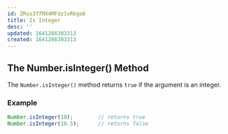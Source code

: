 ```yaml
---
id: ZRus3ffMX4MFdz1vRkgo6
title: Is Integer
desc: ''
updated: 1641266303313
created: 1641266303313
---
```


## The Number.isInteger() Method

The `Number.isInteger()` method returns `true` if the argument is an integer.

### Example

```js
Number.isInteger(10);        // returns true  
Number.isInteger(10.5);      // returns false
```
